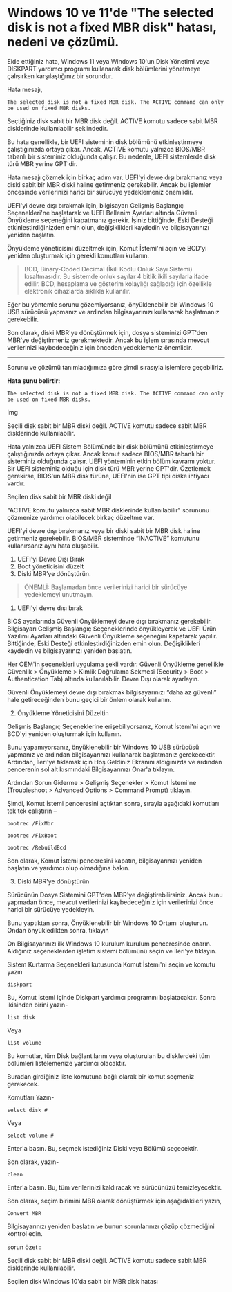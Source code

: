 # Windows 10 ve 11'de  "The selected disk is not a fixed MBR disk" hatası, nedeni ve çözümü.


Elde ettiğiniz hata, Windows 11 veya Windows 10'un Disk Yönetimi veya DISKPART yardımcı programı kullanarak disk bölümlerini yönetmeye çalışırken karşılaştığınız bir sorundur. 

Hata mesajı,



```
The selected disk is not a fixed MBR disk. The ACTIVE command can only be used on fixed MBR disks.
```
Seçtiğiniz disk sabit bir MBR disk değil. ACTIVE komutu sadece sabit MBR disklerinde kullanılabilir şeklindedir.

Bu hata genellikle, bir UEFI sisteminin disk bölümünü etkinleştirmeye çalıştığınızda ortaya çıkar. Ancak, ACTIVE komutu yalnızca BIOS/MBR tabanlı bir sisteminiz olduğunda çalışır. Bu nedenle, UEFI sistemlerde disk türü MBR yerine GPT'dir.

Hata mesajı çözmek için birkaç adım var.  UEFI'yi devre dışı bırakmanız veya diski sabit bir MBR diski haline getirmeniz gerekebilir. Ancak bu işlemler öncesinde verilerinizi harici bir sürücüye yedeklemeniz önemlidir.

UEFI'yi devre dışı bırakmak için, bilgisayarı Gelişmiş Başlangıç Seçenekleri'ne başlatarak ve UEFI Bellenim Ayarları altında Güvenli Önyükleme seçeneğini kapatmanız gerekir. İşiniz bittiğinde, Eski Desteği etkinleştirdiğinizden emin olun, değişiklikleri kaydedin ve bilgisayarınızı yeniden başlatın.

Önyükleme yöneticisini düzeltmek için, Komut İstemi'ni açın ve BCD'yi yeniden oluşturmak için gerekli komutları kullanın.

>BCD, Binary-Coded Decimal (İkili Kodlu Onluk Sayı Sistemi) kısaltmasıdır. Bu sistemde onluk sayılar 4 bitlik ikili sayılarla ifade edilir. BCD, hesaplama ve gösterim kolaylığı sağladığı için özellikle elektronik cihazlarda sıklıkla kullanılır.



Eğer bu yöntemle sorunu çözemiyorsanız, önyüklenebilir bir Windows 10 USB sürücüsü yapmanız ve ardından bilgisayarınızı kullanarak başlatmanız gerekebilir.

Son olarak, diski MBR'ye dönüştürmek için, dosya sisteminizi GPT'den MBR'ye değiştirmeniz gerekmektedir. Ancak bu işlem sırasında mevcut verilerinizi kaybedeceğiniz için önceden yedeklemeniz önemlidir.



---
Sorunu ve çözümü tanımladığımıza göre şimdi sırasıyla işlemlere geçebiliriz.


**Hata şunu belirtir:**

```
The selected disk is not a fixed MBR disk. The ACTIVE command can only be used on fixed MBR disks.
```


İmg


Seçili disk sabit bir MBR diski değil. ACTIVE komutu sadece sabit MBR disklerinde kullanılabilir.



Hata yalnızca UEFI Sistem Bölümünde bir disk bölümünü etkinleştirmeye çalıştığınızda ortaya çıkar. Ancak komut sadece BIOS/MBR tabanlı bir sisteminiz olduğunda çalışır. UEFI yönteminin etkin bölüm kavramı yoktur. Bir UEFI sisteminiz olduğu için disk türü MBR yerine GPT'dir. Özetlemek gerekirse, BIOS'un MBR disk türüne, UEFI'nin ise GPT tipi diske ihtiyacı vardır.

Seçilen disk sabit bir MBR diski değil

"ACTIVE komutu yalnızca sabit MBR disklerinde kullanılabilir" sorununu çözmenize yardımcı olabilecek birkaç düzeltme var. 

UEFI'yi devre dışı bırakmanız veya bir diski sabit bir MBR disk haline getirmeniz gerekebilir. BIOS/MBR sisteminde “INACTIVE” komutunu kullanırsanız aynı hata oluşabilir.

1. UEFI'yi Devre Dışı Bırak
2. Boot yöneticisini düzelt
3. Diski MBR’ye dönüştürün.

>ÖNEMLİ: Başlamadan önce verilerinizi harici bir sürücüye yedeklemeyi unutmayın.

1. UEFI'yi devre dışı bırak

BIOS ayarlarında Güvenli Önyüklemeyi devre dışı bırakmanız gerekebilir.  Bilgisayarı Gelişmiş Başlangıç ​​Seçeneklerinde önyükleyerek ve UEFI Ürün Yazılımı Ayarları altındaki Güvenli Önyükleme seçeneğini kapatarak yapılır.  Bittiğinde, Eski Desteği etkinleştirdiğinizden emin olun.  Değişiklikleri kaydedin ve bilgisayarınızı yeniden başlatın.

Her OEM'in seçenekleri uygulama şekli vardır. Güvenli Önyükleme genellikle Güvenlik > Önyükleme > Kimlik Doğrulama Sekmesi (Security > Boot > Authentication Tab) altında kullanılabilir. Devre Dışı olarak ayarlayın.

Güvenli Önyüklemeyi devre dışı bırakmak bilgisayarınızı “daha az güvenli” hale getireceğinden bunu geçici bir önlem olarak kullanın. 

2. Önyükleme Yöneticisini Düzeltin

Gelişmiş Başlangıç Seçeneklerine erişebiliyorsanız, Komut İstemi'ni açın ve BCD'yi yeniden oluşturmak için kullanın.

Bunu yapamıyorsanız, önyüklenebilir bir Windows 10 USB sürücüsü yapmanız ve ardından bilgisayarınızı kullanarak başlatmanız gerekecektir. Ardından, İleri'ye tıklamak için Hoş Geldiniz Ekranını aldığınızda ve ardından pencerenin sol alt kısmındaki Bilgisayarınızı Onar'a tıklayın.

Ardından Sorun Giderme > Gelişmiş Seçenekler > Komut İstemi'ne (Troubleshoot > Advanced Options > Command Prompt) tıklayın.

Şimdi, Komut İstemi penceresini açtıktan sonra, sırayla aşağıdaki komutları tek tek çalıştırın –




```
bootrec /FixMbr

bootrec /FixBoot

bootrec /RebuildBcd

```

Son olarak, Komut İstemi penceresini kapatın, bilgisayarınızı yeniden başlatın ve yardımcı olup olmadığına bakın.

3.  Diski MBR'ye dönüştürün

Sürücünün Dosya Sistemini GPT'den MBR'ye değiştirebilirsiniz. Ancak bunu yapmadan önce, mevcut verilerinizi kaybedeceğiniz için verilerinizi önce harici bir sürücüye yedekleyin.

Bunu yaptıktan sonra, Önyüklenebilir bir Windows 10 Ortamı oluşturun. Ondan önyükledikten sonra, tıklayın

On Bilgisayarınızı ilk Windows 10 kurulum kurulum penceresinde onarın. Aldığınız seçeneklerden işletim sistemi bölümünü seçin ve İleri'ye tıklayın.

Sistem Kurtarma Seçenekleri kutusunda Komut İstemi'ni seçin ve komutu yazın



```
diskpart
```



Bu, Komut İstemi içinde Diskpart yardımcı programını başlatacaktır. Sonra ikisinden birini yazın-
```
list disk

```


Veya
```
list volume
```
Bu komutlar, tüm Disk bağlantılarını veya oluşturulan bu disklerdeki tüm bölümleri listelemenize yardımcı olacaktır.

Buradan girdiğiniz liste komutuna bağlı olarak bir komut seçmeniz gerekecek.

Komutları Yazın-

```
select disk #
```
Veya
```
select volume #
```
Enter'a basın. Bu, seçmek istediğiniz Diski veya Bölümü seçecektir.

Son olarak, yazın-
```
clean
```
Enter'a basın. Bu, tüm verilerinizi kaldıracak ve sürücünüzü temizleyecektir.

Son olarak, seçim birimini MBR olarak dönüştürmek için aşağıdakileri yazın,
```
Convert MBR
```
Bilgisayarınızı yeniden başlatın ve bunun sorunlarınızı çözüp çözmediğini kontrol edin.


sorun özet :

Seçili disk sabit bir MBR diski değil. ACTIVE komutu sadece sabit MBR disklerinde kullanılabilir.

Seçilen disk Windows 10'da sabit bir MBR disk hatası
